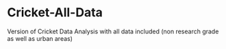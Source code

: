 # Cricket-All-Data
Version of Cricket Data Analysis with all data included (non research grade as well as urban areas)
